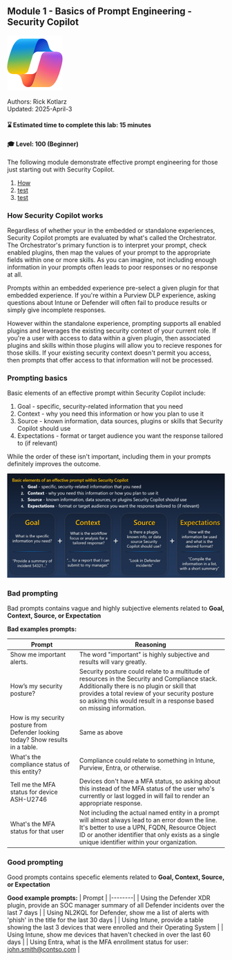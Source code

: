 ## Module 1 - Basics of Prompt Engineering - Security Copilot

![Security Copilot Logo](../.././Images/ic_fluent_copilot_64_64%402x.png)

Authors: Rick Kotlarz<br>
Updated: 2025-April-3

#### ⌛ Estimated time to complete this lab: 15 minutes
#### 🎓 Level: 100 (Beginner)

The following module demonstrate effective prompt engineering for those just starting out with Security Copilot.

1. [How](#initial-prompt)
2. [test](#test)
3. [test](#test)


### How Security Copilot works

Regardless of whether your in the embedded or standalone experiences, Security Copilot prompts are evaluated by what's called the Orchestrator. The  Orchestrator's primary function is to interpret your prompt, check enabled plugins, then map the values of your prompt to the appropriate fields within one or more skills. As you can imagine, not including enough information in your prompts often leads to poor responses or no response at all. 

Prompts within an embedded experience pre-select a given plugin for that embedded experience. If you're within a Purview DLP experience, asking questions about Intune or Defender will often fail to produce results or simply give incomplete responses.

However within the standalone experience, prompting supports all enabled plugins and leverages the existing security context of your current role. If you're a user with access to data within a given plugin, then associated plugins and skills within those plugins will allow you to recieve respones for those skills. If your existing security context doesn't permit you access, then prompts that offer access to that information will not be processed.

### Prompting basics

Basic elements of an effective prompt within Security Copilot include:
1. Goal - specific, security-related information that you need
2. Context - why you need this information or how you plan to use it
3. Source - known information, data sources, plugins or skills that Security Copilot should use
4. Expectations - format or target audience you want the response tailored to (if relevant)

While the order of these isn't important, including them in your prompts definitely improves the outcome.

![Image](./images/001_module1_basic_elements.png)

### Bad prompting

Bad prompts contains vague and highly subjective elements related to **Goal, Context, Source, or Expectation**

**Bad examples prompts:**

| Prompt | Reasoning |
|--------|--------|
| Show me important alerts. | The word "important" is highly subjective and results will vary greatly. |
|  How’s my security posture? | Security posture could relate to a multitude of resources in the Security and Compliance stack. Additionally there is no plugin or skill that provides a total review of your security posture so asking this would result in a response based on missing information.|
| How is my security posture from Defender looking today? Show results in a table. | Same as above |
| What's the compliance status of this entity? | Compliance could relate to something in Intune, Purview, Entra, or otherwise. | 
| Tell me the MFA status for device ASH-U2746 | Devices don't have a MFA status, so asking about this instead of the MFA status of the user who's currently or last logged in will fail to render an appropriate response. |
| What's the MFA status for that user | Not including the actual named entity in a prompt will almost always lead to an error down the line. It's better to use a UPN, FQDN, Resource Object ID or another identifier that only exists as a single unique identifier within your organization. |



### Good prompting

Good prompts contains specefic elements related to **Goal, Context, Source, or Expectation**

**Good example prompts:**
| Prompt |
|--------|
| Using the Defender XDR plugin, provide an SOC manager summary of all Defender incidents over the last 7 days |
| Using NL2KQL for Defender, show me a list of alerts with 'phish' in the title for the last 30 days |
| Using Intune, provide a table showing the last 3 devices that were enrolled and their Operating System |
| Using Intune, show me devices that haven't checked in over the last 60 days |
| Using Entra, what is the MFA enrollment status for user: john.smith@contso.com |
